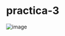 # practica-3
![image](https://github.com/Isidro-Chavarria005/practica-3/assets/149440820/a91cfbb6-4a6c-4921-8055-7df760bda2cd)
